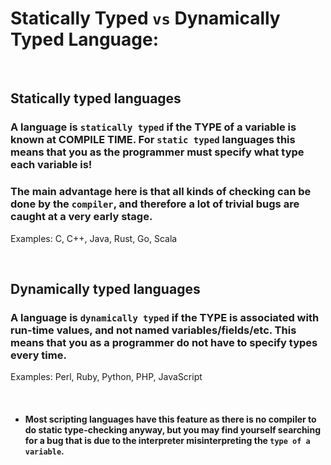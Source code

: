 # Statically Typed `vs` Dynamically Typed Language: 
&nbsp;
## Statically typed languages

### A language is `statically typed` if the TYPE of a variable is known at COMPILE TIME. For `static typed` languages this means that you as the programmer must specify what type each variable is!

### The main advantage here is that all kinds of checking can be done by the `compiler`, and therefore a lot of trivial bugs are caught at a very early stage.

Examples: C, C++, Java, Rust, Go, Scala

&nbsp;
## Dynamically typed languages
### A language is `dynamically typed` if the TYPE is associated with run-time values, and not named variables/fields/etc. This means that you as a programmer do not have to specify types every time.

Examples: Perl, Ruby, Python, PHP, JavaScript

&nbsp; 

* #### Most scripting languages have this feature as there is no compiler to do static type-checking anyway, but you may find yourself searching for a bug that is due to the interpreter misinterpreting the `type of a variable`.

